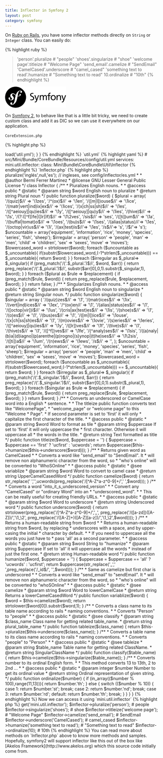 ```yaml
---
title: Inflector in Symfony 2
layout: post
category: symfony
---
```


On [Ruby on Rails](http://rubyonrails.org), you have some inflector methods directly on `String` or `Integer` class. You can easily do:

{% highlight ruby %}
> 'person'.pluralize # "people"
> 'shoes'.singularize # "shoe"
> 'welcome page'.titleize # "Welcome Page"
> 'send_email'.camelize # "SendEmail"
> 'CamelCased'.underscore # "camel_cased"
> 'something text to read'.humanize # "Something text to read"
> 10.ordinalize # "10th"
{% endhighlight %}

<img src="/img/logo/symfony.png" alt="Symfony 2" class="right">

On [Symfony 2](http://symfony.com), to behave like that is a little bit tricky, we need to create custom class and add it as DIC so we can use it everywhere on our application.

`CoreExtension.php`

{% highlight php %}
<?php

// src/Mini/Bundle/CoreBundle/DependencyInjection/CoreExtension.php

namespace Mini\Bundle\CoreBundle\DependencyInjection;

use Symfony\Component\DependencyInjection\ContainerBuilder;
use Symfony\Component\DependencyInjection\Loader\YamlFileLoader;
use Symfony\Component\HttpKernel\DependencyInjection\Extension;
use Symfony\Component\Config\FileLocator;

class CoreExtension extends Extension
{

  public function load(array $configs, ContainerBuilder $container)
  {
    $loader = new YamlFileLoader($container, new FileLocator(__DIR__ . '/../Resources/config'));
    $loader->load('util.yml');
  }

}
{% endhighlight %}

`util.yml`

{% highlight yaml %}
# src/Mini/Bundle/CoreBundle/Resources/config/util.yml

services:
  mini.util.inflector:
    class: Mini\Bundle\CoreBundle\Util\Inflector
{% endhighlight %}

`Inflector.php`

{% highlight php %}
<?php

// src/Mini/Bundle/CoreBundle/Util/Inflector.php

namespace Mini\Bundle\CoreBundle\Util;

/**
 * This file is part of the Akelos Framework
 * (Copyright) 2004-2010 Bermi Ferrer bermi a t bermilabs com
 * See LICENSE and CREDITS for details
 */

/**
 * Inflector for pluralize and singularize English nouns.
 *
 * This Inflector is a port of Ruby on Rails Inflector.
 *
 * It can be really helpful for developers that want to
 * create frameworks based on naming conventions rather than
 * configurations.
 *
 * You can find the inflector rules in config/inflector.yml
 * To add your own inflector rules, please do so in config/inflector/mydictionary.yml
 *
 * Using it:
 *
 * $this->pluralize('inglés',null,'es'); // ingleses, see config/inflector/es.yml
 *
 * @author Bermi Ferrer Martinez <bermi a.t bermilabs c.om>
 * @license GNU Lesser General Public License <http://www.gnu.org/copyleft/lesser.html>
 */

class Inflector
{

  /**
   * Pluralizes English nouns.
   *
   * @access public
   * @static
   * @param    string    $word    English noun to pluralize
   * @return string Plural noun
   */
  public function pluralize($word)
  {
    $plural = array(
      '/(quiz)$/i' => '\1zes',
      '/^(ox)$/i' => '\1en',
      '/([m|l])ouse$/i' => '\1ice',
      '/(matr|vert|ind)ix|ex$/i' => '\1ices',
      '/(x|ch|ss|sh)$/i' => '\1es',
      '/([^aeiouy]|qu)ies$/i' => '\1y',
      '/([^aeiouy]|qu)y$/i' => '\1ies',
      '/(hive)$/i' => '\1s',
      '/(?:([^f])fe|([lr])f)$/i' => '\1\2ves',
      '/sis$/i' => 'ses',
      '/([ti])um$/i' => '\1a',
      '/(buffal|tomat)o$/i' => '\1oes',
      '/(bu)s$/i' => '\1ses',
      '/(alias|status)/i'=> '\1es',
      '/(octop|vir)us$/i'=> '\1i',
      '/(ax|test)is$/i'=> '\1es',
      '/s$/i'=> 's',
      '/$/'=> 's');

    $uncountable = array('equipment', 'information', 'rice', 'money', 'species', 'series', 'fish', 'sheep');

    $irregular = array(
      'person' => 'people',
      'man' => 'men',
      'child' => 'children',
      'sex' => 'sexes',
      'move' => 'moves');

    $lowercased_word = strtolower($word);

    foreach ($uncountable as $_uncountable){
      if(substr($lowercased_word,(-1*strlen($_uncountable))) == $_uncountable){
        return $word;
      }
    }

    foreach ($irregular as $_plural=> $_singular){
      if (preg_match('/('.$_plural.')$/i', $word, $arr)) {
        return preg_replace('/('.$_plural.')$/i', substr($arr[0],0,1).substr($_singular,1), $word);
      }
    }

    foreach ($plural as $rule => $replacement) {
      if (preg_match($rule, $word)) {
        return preg_replace($rule, $replacement, $word);
      }
    }
    return false;

  }

  /**
   * Singularizes English nouns.
   *
   * @access public
   * @static
   * @param    string    $word    English noun to singularize
   * @return string Singular noun.
   */
  public function singularize($word)
  {
    $singular = array (
      '/(quiz)zes$/i' => '\1',
      '/(matr)ices$/i' => '\1ix',
      '/(vert|ind)ices$/i' => '\1ex',
      '/^(ox)en/i' => '\1',
      '/(alias|status)es$/i' => '\1',
      '/([octop|vir])i$/i' => '\1us',
      '/(cris|ax|test)es$/i' => '\1is',
      '/(shoe)s$/i' => '\1',
      '/(o)es$/i' => '\1',
      '/(bus)es$/i' => '\1',
      '/([m|l])ice$/i' => '\1ouse',
      '/(x|ch|ss|sh)es$/i' => '\1',
      '/(m)ovies$/i' => '\1ovie',
      '/(s)eries$/i' => '\1eries',
      '/([^aeiouy]|qu)ies$/i' => '\1y',
      '/([lr])ves$/i' => '\1f',
      '/(tive)s$/i' => '\1',
      '/(hive)s$/i' => '\1',
      '/([^f])ves$/i' => '\1fe',
      '/(^analy)ses$/i' => '\1sis',
      '/((a)naly|(b)a|(d)iagno|(p)arenthe|(p)rogno|(s)ynop|(t)he)ses$/i' => '\1\2sis',
      '/([ti])a$/i' => '\1um',
      '/(n)ews$/i' => '\1ews',
      '/s$/i' => '',
    );

    $uncountable = array('equipment', 'information', 'rice', 'money', 'species', 'series', 'fish', 'sheep');

    $irregular = array(
      'person' => 'people',
      'man' => 'men',
      'child' => 'children',
      'sex' => 'sexes',
      'move' => 'moves');

    $lowercased_word = strtolower($word);
    foreach ($uncountable as $_uncountable){
      if(substr($lowercased_word,(-1*strlen($_uncountable))) == $_uncountable){
        return $word;
      }
    }

    foreach ($irregular as $_plural=> $_singular){
      if (preg_match('/('.$_singular.')$/i', $word, $arr)) {
        return preg_replace('/('.$_singular.')$/i', substr($arr[0],0,1).substr($_plural,1), $word);
      }
    }

    foreach ($singular as $rule => $replacement) {
      if (preg_match($rule, $word)) {
        return preg_replace($rule, $replacement, $word);
      }
    }

    return $word;
  }

  /**
   * Converts an underscored or CamelCase word into a English
   * sentence.
   *
   * The titleize public function converts text like "WelcomePage",
   * "welcome_page" or  "welcome page" to this "Welcome
   * Page".
   * If second parameter is set to 'first' it will only
   * capitalize the first character of the title.
   *
   * @access public
   * @static
   * @param    string    $word    Word to format as tile
   * @param    string    $uppercase    If set to 'first' it will only uppercase the
   * first character. Otherwise it will uppercase all
   * the words in the title.
   * @return string Text formatted as title
   */
  public function titleize($word, $uppercase = '')
  {
    $uppercase = $uppercase == 'first' ? 'ucfirst' : 'ucwords';
    return $uppercase($this->humanize($this->underscore($word)));
  }

  /**
   * Returns given word as CamelCased
   *
   * Converts a word like "send_email" to "SendEmail". It
   * will remove non alphanumeric character from the word, so
   * "who's online" will be converted to "WhoSOnline"
   *
   * @access public
   * @static
   * @see variablize
   * @param    string    $word    Word to convert to camel case
   * @return string UpperCamelCasedWord
   */
  public function camelize($word)
  {
    return str_replace(' ','',ucwords(preg_replace('/[^A-Z^a-z^0-9]+/',' ',$word)));
  }

  /**
   * Converts a word "into_it_s_underscored_version"
   *
   * Convert any "CamelCased" or "ordinary Word" into an
   * "underscored_word".
   *
   * This can be really useful for creating friendly URLs.
   *
   * @access public
   * @static
   * @param    string    $word    Word to underscore
   * @return string Underscored word
   */
  public function underscore($word)
  {
    return  strtolower(preg_replace('/[^A-Z^a-z^0-9]+/','_',
      preg_replace('/([a-zd])([A-Z])/','\1_\2',
      preg_replace('/([A-Z]+)([A-Z][a-z])/','\1_\2',$word))));
  }

  /**
   * Returns a human-readable string from $word
   *
   * Returns a human-readable string from $word, by replacing
   * underscores with a space, and by upper-casing the initial
   * character by default.
   *
   * If you need to uppercase all the words you just have to
   * pass 'all' as a second parameter.
   *
   * @access public
   * @static
   * @param    string    $word    String to "humanize"
   * @param    string    $uppercase    If set to 'all' it will uppercase all the words
   * instead of just the first one.
   * @return string Human-readable word
   */
  public function humanize($word, $uppercase = '')
  {
    $uppercase = $uppercase == 'all' ? 'ucwords' : 'ucfirst';
    return $uppercase(str_replace('_',' ',preg_replace('/_id$/', '',$word)));
  }

  /**
   * Same as camelize but first char is underscored
   *
   * Converts a word like "send_email" to "sendEmail". It
   * will remove non alphanumeric character from the word, so
   * "who's online" will be converted to "whoSOnline"
   *
   * @access public
   * @static
   * @see camelize
   * @param    string    $word    Word to lowerCamelCase
   * @return string Returns a lowerCamelCasedWord
   */
  public function variablize($word)
  {
    $word = $this->camelize($word);
    return strtolower($word[0]).substr($word,1);
  }

  /**
   * Converts a class name to its table name according to rails
   * naming conventions.
   *
   * Converts "Person" to "people"
   *
   * @access public
   * @static
   * @see classify
   * @param    string    $class_name    Class name for getting related table_name.
   * @return string plural_table_name
   */
  public function tableize($class_name)
  {
    return $this->pluralize($this->underscore($class_name));
  }

  /**
   * Converts a table name to its class name according to rails
   * naming conventions.
   *
   * Converts "people" to "Person"
   *
   * @access public
   * @static
   * @see tableize
   * @param    string    $table_name    Table name for getting related ClassName.
   * @return string SingularClassName
   */
  public function classify($table_name)
  {
    return $this->camelize($this->singularize($table_name));
  }

  /**
   * Converts number to its ordinal English form.
   *
   * This method converts 13 to 13th, 2 to 2nd ...
   *
   * @access public
   * @static
   * @param    integer    $number    Number to get its ordinal value
   * @return string Ordinal representation of given string.
   */
  public function ordinalize($number)
  {
    if (in_array(($number % 100),range(11,13))){
      return $number.'th';
    } else {
      switch (($number % 10)) {
      case 1:
        return $number.'st';
        break;
      case 2:
        return $number.'nd';
        break;
      case 3:
        return $number.'rd';
      default:
        return $number.'th';
        break;
      }
    }
  }

}
{% endhighlight %}

Now we can access it using `mini.util.inflector`

{% highlight php %}
<?php

$inflector = $this->get('mini.util.inflector');
$inflector->pluralize('person'); # people
$inflector->singularize('shoes'); # shoe
$inflector->titleize('welcome page'); # "Welcome Page"
$inflector->camelize('send_email'); # SendEmail
$inflector->underscore('CamelCased'); # camel_cased
$inflector->humanize('something text to read'); # "Something text to read"
$inflector->ordinalize(10); # 10th
{% endhighlight %}

You can read more about methods on `Inflector.php` above to know more methods and samples. Hopefully, symfony2 will support inflector like this out of the box like [Akelos Framework](http://www.akelos.org) which this source code initially come from.
